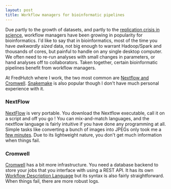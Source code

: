 ```yaml
---
layout: post
title: Workflow managers for bioinformatic pipelines
---
```


Due partly to the growth of datasets, and partly to the [replication crisis in science](https://jamanetwork.com/journals/jama/fullarticle/201218), workflow managers have been growing in popularity for bioinformatics. I'd like to say that in bioinformatics, most of the time you have _awkwardly sized_ data, not big enough to warrant Hadoop/Spark and thousands of cores, but painful to handle on any single desktop computer. We often need to re-run analyses with small changes in parameters, or hand analyses off to collaborators. Taken together, certain bioinformatic pipelines benefit from workflow managers.

At FredHutch where I work, the two most common are [Nextflow and Cromwell](https://sciwiki.fredhutch.org/scicomputing/software_overview/#workflow-managers). [Snakemake](https://github.com/snakemake/snakemake) is also popular though I don't have much personal experience with it. 

### NextFlow
[NextFlow](https://www.nextflow.io/) is very portable. You download the Nextflow executable, call it on a script and off you go ! You can mix-and-match languages, and the nextflow language is fairly intuitive if you have done any programming at all. Simple tasks like converting a bunch of images into JPEGs only took me a [few minutes](https://github.com/ptvan/aws/blob/master/image_processing.nf). Due to its lightweight nature, you don't get much information when things fail.

### Cromwell
[Cromwell](https://github.com/broadinstitute/cromwell) has a bit more infrastructure. You need a database backend to store your jobs that you interface with using a REST API. It has its own [Workflow Description Language](https://openwdl.org/) but its syntax is also fairly straightforward. When things fail, there are more robust logs.

